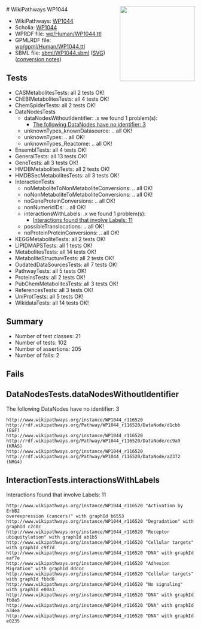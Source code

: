 <img style="float: right; width: 200px" src="../logo.png" />
# WikiPathways WP1044

* WikiPathways: [WP1044](https://identifiers.org/wikipathways:WP1044)
* Scholia: [WP1044](https://scholia.toolforge.org/wikipathways/WP1044)
* WPRDF file: [wp/Human/WP1044.ttl](../wp/Human/WP1044.ttl)
* GPMLRDF file: [wp/gpml/Human/WP1044.ttl](../wp/gpml/Human/WP1044.ttl)
* SBML file: [sbml/WP1044.sbml](../sbml/WP1044.sbml) ([SVG](../sbml/WP1044.svg)) ([conversion notes](../sbml/WP1044.txt))

## Tests
* CASMetabolitesTests: all 2 tests OK!
* ChEBIMetabolitesTests: all 4 tests OK!
* ChemSpiderTests: all 2 tests OK!
* DataNodesTests
    * dataNodesWithoutIdentifier: .x we found 1 problem(s):
        * [The following DataNodes have no identifier: 3](#d2d32fa2)
    * unknownTypes_knownDatasource: .. all OK!
    * unknownTypes: .. all OK!
    * unknownTypes_Reactome: .. all OK!
* EnsemblTests: all 4 tests OK!
* GeneralTests: all 13 tests OK!
* GeneTests: all 3 tests OK!
* HMDBMetabolitesTests: all 2 tests OK!
* HMDBSecMetabolitesTests: all 3 tests OK!
* InteractionTests
    * noMetaboliteToNonMetaboliteConversions: .. all OK!
    * noNonMetaboliteToMetaboliteConversions: .. all OK!
    * noGeneProteinConversions: .. all OK!
    * nonNumericIDs: .. all OK!
    * interactionsWithLabels: .x we found 1 problem(s):
        * [Interactions found that involve Labels: 11](#fe97a8b9)
    * possibleTranslocations: .. all OK!
    * noProteinProteinConversions: .. all OK!
* KEGGMetaboliteTests: all 2 tests OK!
* LIPIDMAPSTests: all 1 tests OK!
* MetabolitesTests: all 14 tests OK!
* MetaboliteStructureTests: all 2 tests OK!
* OudatedDataSourcesTests: all 7 tests OK!
* PathwayTests: all 5 tests OK!
* ProteinsTests: all 2 tests OK!
* PubChemMetabolitesTests: all 3 tests OK!
* ReferencesTests: all 3 tests OK!
* UniProtTests: all 5 tests OK!
* WikidataTests: all 14 tests OK!


## Summary

* Number of test classes: 21
* Number of tests: 102
* Number of assertions: 205
* Number of fails: 2

## Fails

<a name="d2d32fa2" />

## DataNodesTests.dataNodesWithoutIdentifier

The following DataNodes have no identifier: 3
```
http://www.wikipathways.org/instance/WP1044_r116520 http://rdf.wikipathways.org/Pathway/WP1044_r116520/DataNode/d1cbb (EGF)
http://www.wikipathways.org/instance/WP1044_r116520 http://rdf.wikipathways.org/Pathway/WP1044_r116520/DataNode/ec9a9 (KRAS)
http://www.wikipathways.org/instance/WP1044_r116520 http://rdf.wikipathways.org/Pathway/WP1044_r116520/DataNode/a2372 (NRG4)
```

<a name="fe97a8b9" />

## InteractionTests.interactionsWithLabels

Interactions found that involve Labels: 11
```
http://www.wikipathways.org/instance/WP1044_r116520 "Activation by ErbB2
overexpression (cancers)" with graphId b6553
http://www.wikipathways.org/instance/WP1044_r116520 "Degradation" with graphId c2c0c
http://www.wikipathways.org/instance/WP1044_r116520 "Receptor ubiquitylation" with graphId ab1b5
http://www.wikipathways.org/instance/WP1044_r116520 "Cellular targets" with graphId c9f7d
http://www.wikipathways.org/instance/WP1044_r116520 "DNA" with graphId eaf7e
http://www.wikipathways.org/instance/WP1044_r116520 "Adhesion
Migration" with graphId ddccc
http://www.wikipathways.org/instance/WP1044_r116520 "Cellular targets" with graphId fbbd8
http://www.wikipathways.org/instance/WP1044_r116520 "No signaling" with graphId e00a3
http://www.wikipathways.org/instance/WP1044_r116520 "DNA" with graphId fb8a5
http://www.wikipathways.org/instance/WP1044_r116520 "DNA" with graphId a34ea
http://www.wikipathways.org/instance/WP1044_r116520 "DNA" with graphId e0235
```

